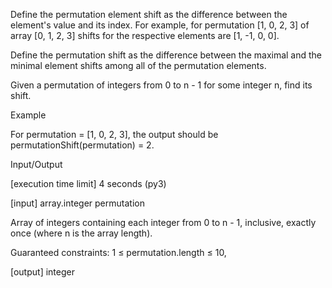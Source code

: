 Define the permutation element shift as the difference between the element's value and its index. For example, for permutation [1, 0, 2, 3] of array [0, 1, 2, 3] shifts for the respective elements are [1, -1, 0, 0].

Define the permutation shift as the difference between the maximal and the minimal element shifts among all of the permutation elements.

Given a permutation of integers from 0 to n - 1 for some integer n, find its shift.

Example

For permutation = [1, 0, 2, 3], the output should be
permutationShift(permutation) = 2.

Input/Output

[execution time limit] 4 seconds (py3)

[input] array.integer permutation

Array of integers containing each integer from 0 to n - 1, inclusive, exactly once (where n is the array length).

Guaranteed constraints:
1 ≤ permutation.length ≤ 10,

[output] integer